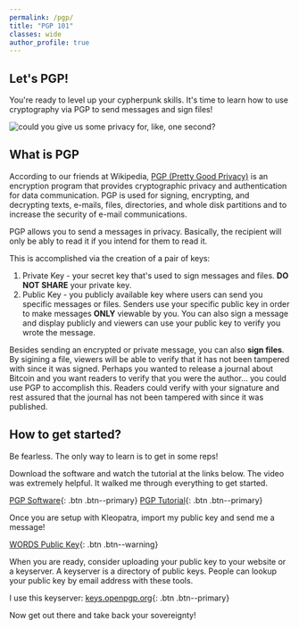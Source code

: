 ```yaml
---
permalink: /pgp/
title: "PGP 101"
classes: wide
author_profile: true
---
```


## Let's PGP!
You're ready to level up your cypherpunk skills. It's time to learn how to use cryptography via PGP to send messages and sign files!

![could you give us some privacy for, like, one second?](https://media0.giphy.com/media/3otPoyXM2G9VRgROnK/giphy.gif?cid=ecf05e477d673bb37b8a248e46d14c623ee60f3220b4d493&rid=giphy.gif)

## What is PGP

According to our friends at Wikipedia, [PGP (Pretty Good Privacy)](https://en.wikipedia.org/wiki/Pretty_Good_Privacy) is an encryption program that provides cryptographic privacy and authentication for data communication. PGP is used for signing, encrypting, and decrypting texts, e-mails, files, directories, and whole disk partitions and to increase the security of e-mail communications. 

PGP allows you to send a messages in privacy. Basically, the recipient will only be ably to read it if  you intend for them to read it.

This is accomplished via the creation of a pair of keys:

1. Private Key - your secret key that's used to sign messages and files. **DO NOT SHARE** your private key. 
2. Public Key - you publicly available key where users can send you specific messages or files. Senders use your specific public key in order to make messages **ONLY** viewable by you. You can also sign a message and display publicly and viewers can use your public key to verify you wrote the message.

Besides sending an encrypted or private message, you can also **sign files**. By sigining a file, viewers will be able to verify that it has not been tampered with since it was signed. Perhaps you wanted to release a journal about Bitcoin and you want readers to verify that you were the author... you could use PGP to accomplish this. Readers could verify with your signature and rest assured that the journal has not been tampered with since it was published. 

## How to get started?
Be fearless. The only way to learn is to get in some reps!

Download the software and watch the tutorial at the links below. The video was extremely helpful. It walked me through everything to get started.

[PGP Software](https://www.gpg4win.org/index.html){: .btn .btn--primary}
[PGP Tutorial](https://youtu.be/CEADq-B8KtI){: .btn .btn--primary}


Once you are setup with Kleopatra, import my public key and send me a message!

[WORDS Public Key](https://raw.githubusercontent.com/bitcoinwords/bitcoinwords.github.io/master/assets/public-key/WORDS-public-key.txt){: .btn .btn--warning}

When you are ready, consider uploading your public key to your website or a keyserver. A keyserver is a directory of public keys. People can lookup your public key by email address with these tools. 

I use this keyserver:
[keys.openpgp.org](https://keys.openpgp.org/){: .btn .btn--primary}

Now get out there and take back your sovereignty!